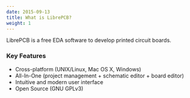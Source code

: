 ```yaml
---
date: 2015-09-13
title: What is LibrePCB?
weight: 1
---
```


LibrePCB is a free EDA software to develop printed circuit boards. 

### Key Features
- Cross-platform (UNIX/Linux, Mac OS X, Windows)
- All-In-One (project management + schematic editor + board editor)
- Intuitive and modern user interface
- Open Source (GNU GPLv3)
